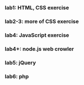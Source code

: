 ### lab1: HTML, CSS exercise
### lab2-3: more of CSS exercise
### lab4: JavaScript exercise
### lab4+: node.js web crowler
### lab5: jQuery
### lab6: php